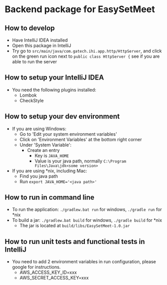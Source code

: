 # Backend package for EasySetMeet

## How to develop

* Have IntelliJ IDEA installed
* Open this package in IntelliJ
* Try go to `src/main/java/com.gatech.ihi.app.http/HttpServer`, and click on the green run icon next to `public class HttpServer {` see if you are able to run the server

## How to setup your IntelliJ IDEA

* You need the following plugins installed:
  * Lombok
  * CheckStyle

## How to setup your dev environment

* If you are using Windows:
  * Go to 'Edit your system environment variables'
  * Click on 'Environment Variables' at the bottom right corner
  * Under 'System Variable':
    * Create an entry
      * Key is `JAVA_HOME`
      * Value is your java path, normally `C:\Program Files\Java\jdk<some version>`
* If you are using *nix, including Mac:
  * Find you java path
  * Run `export JAVA_HOME='<java path>'`
  
## How to run in command line
* To run the application: `./gradlew.bat run` for windows, `./gradle run` for *nix
* To build a jar: `./gradlew.bat build` for windows, `./gradle build` for *nix
  * The jar is located at `build/libs/EasySetMeet-1.0.jar`
  
## How to run unit tests and functional tests in IntelliJ

* You need to add 2 environment variables in run configuration, please google for instructions.
  * AWS_ACCESS_KEY_ID=xxx
  * AWS_SECRET_ACCESS_KEY=xxx